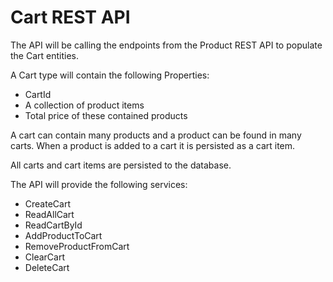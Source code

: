 # Cart REST API

The API will be calling the endpoints from the Product REST API to populate the Cart entities.

A Cart type will contain the following Properties:
- CartId
- A collection of product items
- Total price of these contained products

A cart can contain many products and a product can be found in many carts.
When a product is added to a cart it is persisted as a cart item.

All carts and cart items are persisted to the database.

The API will provide the following services:
- CreateCart
- ReadAllCart
- ReadCartById
- AddProductToCart
- RemoveProductFromCart
- ClearCart
- DeleteCart
